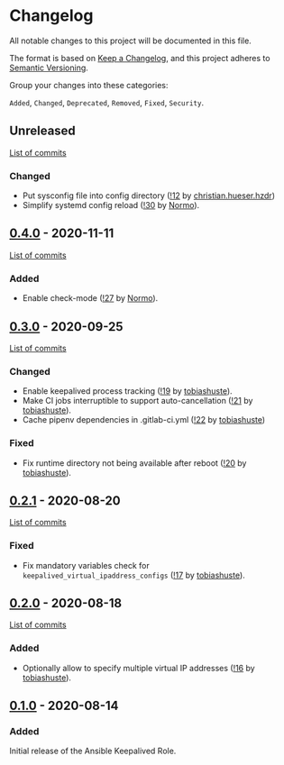 <!--
SPDX-FileCopyrightText: 2020 Helmholtz Centre for Environmental Research (UFZ)
SPDX-FileCopyrightText: 2020 Helmholtz-Zentrum Dresden-Rossendorf (HZDR)

SPDX-License-Identifier: Apache-2.0
-->

# Changelog

All notable changes to this project will be documented in this file.

The format is based on [Keep a Changelog](https://keepachangelog.com/en/1.0.0/),
and this project adheres to [Semantic Versioning](https://semver.org/spec/v2.0.0.html).

Group your changes into these categories:

`Added`, `Changed`, `Deprecated`, `Removed`, `Fixed`, `Security`.

## Unreleased

[List of commits](https://gitlab.com/hifis/ansible/keepalived-role/-/compare/v0.4.0...master)

### Changed
- Put sysconfig file into config directory
  ([!12](https://gitlab.com/hifis/ansible/keepalived-role/-/merge_requests/12)
  by [christian.hueser.hzdr](https://gitlab.com/christian.hueser.hzdr))
- Simplify systemd config reload
  ([!30](https://gitlab.com/hifis/ansible/keepalived-role/-/merge_requests/30)
  by [Normo](https://gitlab.com/Normo)).

## [0.4.0](https://gitlab.com/hifis/ansible/keepalived-role/-/releases/v0.4.0) - 2020-11-11

[List of commits](https://gitlab.com/hifis/ansible/keepalived-role/-/compare/v0.3.0...v0.4.0)

### Added
- Enable check-mode
  ([!27](https://gitlab.com/hifis/ansible/keepalived-role/-/merge_requests/27)
  by [Normo](https://gitlab.com/Normo)).

## [0.3.0](https://gitlab.com/hifis/ansible/keepalived-role/-/releases/v0.3.0) - 2020-09-25

[List of commits](https://gitlab.com/hifis/ansible/keepalived-role/-/compare/v0.2.1...v0.3.0)

### Changed
- Enable keepalived process tracking
  ([!19](https://gitlab.com/hifis/ansible/keepalived-role/-/merge_requests/19)
  by [tobiashuste](https://gitlab.com/tobiashuste)).
- Make CI jobs interruptible to support auto-cancellation
  ([!21](https://gitlab.com/hifis/ansible/keepalived-role/-/merge_requests/21)
  by [tobiashuste](https://gitlab.com/tobiashuste)).
- Cache pipenv dependencies in .gitlab-ci.yml
  ([!22](https://gitlab.com/hifis/ansible/keepalived-role/-/merge_requests/22)
  by [tobiashuste](https://gitlab.com/tobiashuste))

### Fixed
- Fix runtime directory not being available after reboot
  ([!20](https://gitlab.com/hifis/ansible/keepalived-role/-/merge_requests/20)
  by [tobiashuste](https://gitlab.com/tobiashuste)).

## [0.2.1](https://gitlab.com/hifis/ansible/keepalived-role/-/releases/v0.2.1) - 2020-08-20

[List of commits](https://gitlab.com/hifis/ansible/keepalived-role/-/compare/v0.2.0...v0.2.1)

### Fixed
- Fix mandatory variables check for `keepalived_virtual_ipaddress_configs`
  ([!17](https://gitlab.com/hifis/ansible/keepalived-role/-/merge_requests/17)
  by [tobiashuste](https://gitlab.com/tobiashuste)).

## [0.2.0](https://gitlab.com/hifis/ansible/keepalived-role/-/releases/v0.2.0) - 2020-08-18

[List of commits](https://gitlab.com/hifis/ansible/keepalived-role/-/compare/v0.1.0...v0.2.0)

### Added
- Optionally allow to specify multiple virtual IP addresses
([!16](https://gitlab.com/hifis/ansible/keepalived-role/-/merge_requests/16)
by [tobiashuste](https://gitlab.com/tobiashuste)).

## [0.1.0](https://gitlab.com/hifis/ansible/keepalived-role/-/releases/v0.1.0) - 2020-08-14

### Added
Initial release of the Ansible Keepalived Role.
